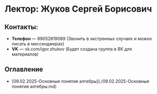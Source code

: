 # Лектор: Жуков Сергей Борисович
## Контакты:
* **Телефон** — 89052819089 (Звонить в экстренных случаях и можно писать в мессенджерах)
* **VK** — vk.com/igor.zhukov (Будет создана группа в ВК для материалов)

## Оглавление
- [09.02.2025-Основные понятия алгебры](./09.02.2025-Основные понятия алгебры.md)